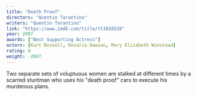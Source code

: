 ```yaml
---
title: "Death Proof"
directors: "Quentin Tarantino"
writers: "Quentin Tarantino"
link: "https://www.imdb.com/title/tt1028528"
year: 2007
awards: ["Best Supporting Actress"]
actors: [Kurt Russell, Rosario Dawson, Mary Elizabeth Winstead]
rating: 9
weight: -2007
---
```

Two separate sets of voluptuous women are stalked at different times by a scarred stuntman who uses his "death proof" cars to execute his murderous plans. 